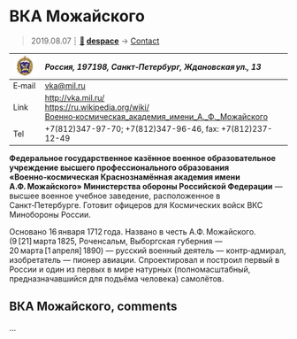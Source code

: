 # ВКА Можайского
> 2019.08.07 ┊ **[🚀](../index/index.md) [despace](index.md)** → [Contact](contact.md)

|[![](f/contact/v/vka_mojayskogo_logo1_thumb.jpg)](f/contact/v/vka_mojayskogo_logo1.png)|*Россия, 197198, Санкт‑Петербург, Ждановская ул., 13*|
|:--|:--|
|E‑mail| <vka@mil.ru> |
|Link| <http://vka.mil.ru/><br> <https://ru.wikipedia.org/wiki/Военно‑космическая_академия_имени_А._Ф._Можайского> |
|Tel| +7(812)347-97-70; +7(812)347-96-46, fax: +7(812)237-12-49 |

**Федеральное государственное казённое военное образовательное учреждение высшего профессионального образования «Военно‑космическая Краснознамённая академия имени А.Ф. Можайского» Министерства обороны Российской Федерации** — высшее военное учебное заведение, расположенное в Санкт‑Петербурге. Готовит офицеров для Космических войск ВКС Минобороны России.

Основано 16 января 1712 года. Названо в честь А.Ф. Можайского. (9 [21] марта 1825, Роченсальм, Выборгская губерния — 20 марта [1 апреля] 1890) — русский военный деятель — контр‑адмирал, изобретатель — пионер авиации. Спроектировал и построил первый в России и один из первых в мире натурных (полномасштабный, предназначавшийся для подъёма человека) самолётов.


<p style="page-break-after:always"> </p>

## ВКА Можайского, comments

…
